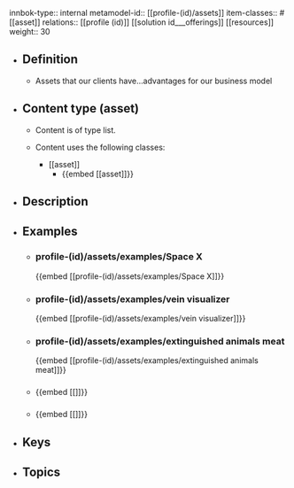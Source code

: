 innbok-type:: internal
metamodel-id:: [[profile-(id)/assets]]
item-classes:: #[[asset]]
relations:: [[profile (id)]] [[solution id___offerings]] [[resources]]
weight:: 30

- ## Definition
  - Assets that our clients have...advantages for our business model
- ## Content type (asset)
  - Content is of type list.
  
  - Content uses the following classes:
    - [[asset]]
      - {{embed [[asset]]}}
  
- ## Description
- ## Examples
  - ### profile-(id)/assets/examples/Space X
    {{embed [[profile-(id)/assets/examples/Space X]]}}
  - ### profile-(id)/assets/examples/vein visualizer
    {{embed [[profile-(id)/assets/examples/vein visualizer]]}}
  - ### profile-(id)/assets/examples/extinguished animals meat
    {{embed [[profile-(id)/assets/examples/extinguished animals meat]]}}
  - ### 
    {{embed [[]]}}
  - ### 
    {{embed [[]]}}
  
- ## Keys
  
- ## Topics
  

